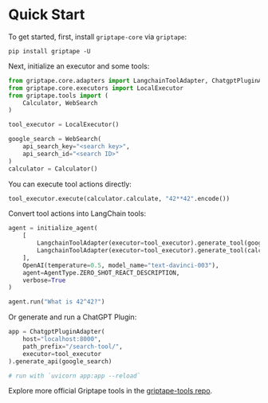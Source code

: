 # Quick Start

To get started, first, install `griptape-core` via `griptape`:

```
pip install griptape -U
```

Next, initialize an executor and some tools:

```python
from griptape.core.adapters import LangchainToolAdapter, ChatgptPluginAdapter
from griptape.core.executors import LocalExecutor
from griptape.tools import (
    Calculator, WebSearch
)

tool_executor = LocalExecutor()

google_search = WebSearch(
    api_search_key="<search key>",
    api_search_id="<search ID>"
)
calculator = Calculator()
```

You can execute tool actions directly:

```python
tool_executor.execute(calculator.calculate, "42**42".encode())
```

Convert tool actions into LangChain tools:

```python
agent = initialize_agent(
    [
        LangchainToolAdapter(executor=tool_executor).generate_tool(google_search.search),
        LangchainToolAdapter(executor=tool_executor).generate_tool(calculator.calculate)
    ],
    OpenAI(temperature=0.5, model_name="text-davinci-003"),
    agent=AgentType.ZERO_SHOT_REACT_DESCRIPTION,
    verbose=True
)

agent.run("What is 42^42?")
```

Or generate and run a ChatGPT Plugin:

```python
app = ChatgptPluginAdapter(
    host="localhost:8000",
    path_prefix="/search-tool/",
    executor=tool_executor
).generate_api(google_search)

# run with `uvicorn app:app --reload`
```

Explore more official Griptape tools in the [griptape-tools repo](https://github.com/griptape-ai/griptape-tools).
